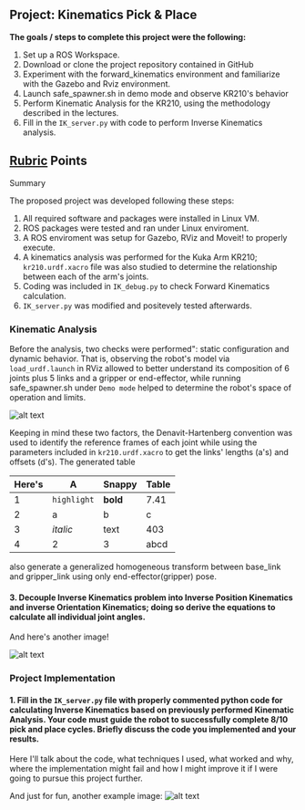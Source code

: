 ## Project: Kinematics Pick & Place

**The goals / steps to complete this project were the following:**  


1. Set up a ROS Workspace.
2. Download or clone the project repository contained in GitHub
3. Experiment with the forward_kinematics environment and familiarize with the Gazebo and Rviz environment.
4. Launch safe_spawner.sh in demo mode and observe KR210's behavior
5. Perform Kinematic Analysis for the  KR210, using the methodology described in the lectures. 
6. Fill in the `IK_server.py` with code to perform Inverse Kinematics analysis. 


[//]: # (Image References)
[image1]: ./misc_images/misc1.png
[image2]: ./misc_images/misc2.png
[image3]: ./misc_images/misc3.png

## [Rubric](https://review.udacity.com/#!/rubrics/972/view) Points

Summary

The proposed project was developed following these steps:
1. All required software and packages were installed in Linux VM. 
2. ROS packages were tested and ran under Linux enviroment.
3. A ROS enviroment was setup for Gazebo, RViz and Moveit! to properly execute. 
4. A kinematics analysis was performed for the Kuka Arm KR210; `kr210.urdf.xacro` file was also studied to determine the relationship between each of the arm's joints.
5. Coding was included in `IK_debug.py` to check Forward Kinematics calculation. 
6. `IK_server.py` was modified and positevely tested afterwards. 

### Kinematic Analysis
Before the analysis, two checks were performed": static configuration and dynamic behavior. That is, observing the robot's model via `load_urdf.launch` in RViz allowed to better understand its composition of 6 joints plus 5 links and a gripper or end-effector, while running safe_spawner.sh under `Demo mode` helped to determine the robot's space of operation and limits. 

![alt text][image1]

Keeping in mind these two factors, the Denavit-Hartenberg convention was used to identify the reference frames of each joint while using the parameters included in `kr210.urdf.xacro` to get the links' lengths (a's) and offsets (d's). The generated table 

Here's | A | Snappy | Table
--- | --- | --- | ---
1 | `highlight` | **bold** | 7.41
2 | a | b | c
3 | *italic* | text | 403
4 | 2 | 3 | abcd

 also generate a generalized homogeneous transform between base_link and gripper_link using only end-effector(gripper) pose.



#### 3. Decouple Inverse Kinematics problem into Inverse Position Kinematics and inverse Orientation Kinematics; doing so derive the equations to calculate all individual joint angles.

And here's another image! 

![alt text][image2]

### Project Implementation

#### 1. Fill in the `IK_server.py` file with properly commented python code for calculating Inverse Kinematics based on previously performed Kinematic Analysis. Your code must guide the robot to successfully complete 8/10 pick and place cycles. Briefly discuss the code you implemented and your results. 


Here I'll talk about the code, what techniques I used, what worked and why, where the implementation might fail and how I might improve it if I were going to pursue this project further.  


And just for fun, another example image:
![alt text][image3]


